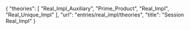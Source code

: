 {
    "theories": [
        "Real_Impl_Auxiliary",
        "Prime_Product",
        "Real_Impl",
        "Real_Unique_Impl"
    ],
    "url": "entries/real_impl/theories",
    "title": "Session Real_Impl"
}